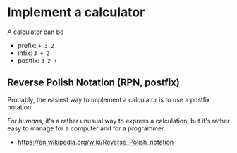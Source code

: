 # Implement a calculator

A calculator can be

- prefix: `+ 3 2`
- infix: `3 + 2`
- postfix: `3 2 +`

## Reverse Polish Notation (RPN, postfix)

Probably, the easiest way to implement a calculator is to use a postfix notation.

_For humans_, it's a rather unusual way to express a calculation, but it's rather easy to manage for a computer and for a programmer.

- https://en.wikipedia.org/wiki/Reverse_Polish_notation
